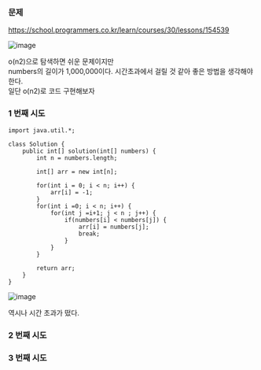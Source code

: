 ### **문제**         

https://school.programmers.co.kr/learn/courses/30/lessons/154539

![image](https://github.com/sunwon12/Today-I-Learn/assets/92251131/33c2d34b-c638-4b6c-8cee-7f143ff3cfd4)

o(n2)으로 탐색하면 쉬운 문제이지만   
numbers의 길이가 1,000,000이다. 시간초과에서 걸릴 것 같아 좋은 방법을 생각해야 한다.  
일단 o(n2)로 코드 구현해보자

### **1 번째 시도**   

```
import java.util.*;

class Solution {
    public int[] solution(int[] numbers) {
        int n = numbers.length;
        
        int[] arr = new int[n];
        
        for(int i = 0; i < n; i++) {
            arr[i] = -1;
        }
        for(int i =0; i < n; i++) {
            for(int j =i+1; j < n ; j++) {
                if(numbers[i] < numbers[j]) {
                    arr[i] = numbers[j];
                    break;
                }                    
            }
        }
        
        return arr;
    }
}
```

![image](https://github.com/sunwon12/Today-I-Learn/assets/92251131/620442e1-36eb-4fcb-923d-b6f146d12838)

역시나 시간 초과가 떴다. 

### **2 번째 시도**  

### **3 번째 시도**
